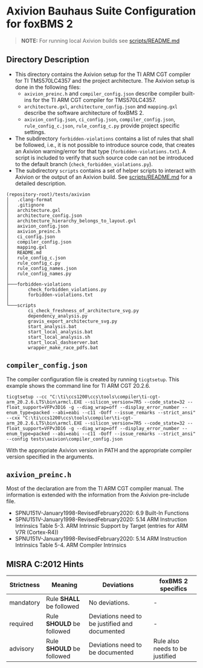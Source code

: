 # Axivion Bauhaus Suite Configuration for foxBMS 2

> **NOTE:** For running local Axivion builds see
  [scripts/README.md](scripts/README.md)

## Directory Description

- This directory contains the Axivion setup for the TI ARM CGT compiler for TI
  TMS570LC4357 and the project architecture.
  The Axivion setup is done in the following files:
  - ``axivion_preinc.h`` and ``compiler_config.json``
    describe compiler built-ins for the TI ARM CGT compiler for TMS570LC4357.
  - ``architecture.gxl``, ``architecture_config.json`` and ``mapping.gxl``
    describe the software architecture of foxBMS 2.
  - ``axivion_config.json``, ``ci_config.json``, ``compiler_config.json``,
    ``rule_config_c.json``, ``rule_config_c.py``
    provide project specific settings.
- The subdirectory ``forbidden-violations`` contains a list of rules that shall
  be followed, i.e., it is not possible to introduce source code, that creates
  an Axivion warning/error for that type (``forbidden-violations.txt``).
  A script is included to verify that such source code can not be introduced to
  the default branch (``check_forbidden_violations.py``).
- The subdirectory ``scripts`` contains a set of helper scripts to
  interact with Axivion or the output of an Axivion build.
  See [scripts/README.md](scripts/README.md) for a detailed description.

```
(repository-root)/tests/axivion
│   .clang-format
│   .gitignore
│   architecture.gxl
│   architecture_config.json
│   architecture_hierarchy_belongs_to_layout.gvl
│   axivion_config.json
│   axivion_preinc.h
│   ci_config.json
│   compiler_config.json
│   mapping.gxl
│   README.md
│   rule_config_c.json
│   rule_config_c.py
│   rule_config_names.json
│   rule_config_names.py
│
├───forbidden-violations
│       check_forbidden_violations.py
│       forbidden-violations.txt
│
└───scripts
        ci_check_freshness_of_architecture_svg.py
        dependency_analysis.py
        gravis_export_architecture_svg.py
        start_analysis.bat
        start_local_analysis.bat
        start_local_analysis.sh
        start_local_dashserver.bat
        wrapper_make_race_pdfs.bat
```

## `compiler_config.json`

The compiler configuration file is created by running `ticgtsetup`.
This example shows the command line for TI ARM CGT 20.2.6.

```pwsh
ticgtsetup --cc "C:\ti\ccs1200\ccs\tools\compiler\ti-cgt-arm_20.2.6.LTS\bin\armcl.EXE --silicon_version=7R5 --code_state=32 --float_support=VFPv3D16 -g --diag_wrap=off --display_error_number --enum_type=packed --abi=eabi --c11 -Ooff --issue_remarks --strict_ansi" --cxx "C:\ti\ccs1200\ccs\tools\compiler\ti-cgt-arm_20.2.6.LTS\bin\armcl.EXE --silicon_version=7R5 --code_state=32 --float_support=VFPv3D16 -g --diag_wrap=off --display_error_number --enum_type=packed --abi=eabi --c11 -Ooff --issue_remarks --strict_ansi" --config tests\axivion\compiler_config.json
```

With the appropriate Axivion version in PATH and the appropriate compiler
version specified in the arguments.

## `axivion_preinc.h`

Most of the declaration are from the TI ARM CGT compiler manual.
The information is extended with the information from the Axivion pre-include
file.

- SPNU151V-January1998-RevisedFebruary2020: 6.9 Built-In Functions
- SPNU151V-January1998-RevisedFebruary2020: 5.14 ARM Instruction Intrinsics
  Table 5-3. ARM Intrinsic Support by Target (entries for ARM V7R (Cortex-R4))
- SPNU151V-January1998-RevisedFebruary2020: 5.14 ARM Instruction Intrinsics
  Table 5-4. ARM Compiler Intrinsics

## MISRA C:2012 Hints

| Strictness | Meaning                     | Deviations                                     | foxBMS 2 specifics              |
|------------|-----------------------------|------------------------------------------------|---------------------------------|
| mandatory  | Rule **SHALL** be followed  | No deviations.                                 | -                               |
| required   | Rule **SHOULD** be followed | Deviations need to be justified and documented | -                               |
| advisory   | Rule **SHOULD** be followed | Deviations need to be documented               | Rule also needs to be justified |
